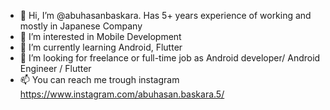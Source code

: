 - 👋 Hi, I’m @abuhasanbaskara. Has 5+ years experience of working and mostly in Japanese Company
- 👀 I’m interested in Mobile Development
- 🌱 I’m currently learning Android, Flutter
- 💞️ I’m looking for freelance or full-time job as Android developer/ Android Engineer / Flutter
- 📫 You can reach me trough instagram https://www.instagram.com/abuhasan.baskara.5/

<!---
abuhasanbaskara/abuhasanbaskara is a ✨ special ✨ repository because its `README.md` (this file) appears on your GitHub profile.
You can click the Preview link to take a look at your changes.
--->
